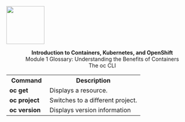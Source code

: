 <img src="images/IDSNlogo.png" width="100"><br>

<div align="center"><b>Introduction to Containers, Kubernetes, and OpenShift</b>
</div>

<div align="center">Module 1 Glossary: Understanding the Benefits of Containers
</div>

<div align="center">The oc CLI
</div>

<table>
<tr>
<th width="30%">Command</th width="70%"><th>Description</th>
</tr>

<tr>
<td width="30%"><b>oc get</b></td>
<td width="70%">Displays a resource.
</tr>


<tr>
<td width="30%"valign="top"><b>oc project</b></td>
<td width="70%">Switches to a different project.
</td>

</tr>

<tr>
<td width="30%"valign="top"><b>oc version</b></td>
<td width="70%">Displays version information
</td>
</tr>


</table>




